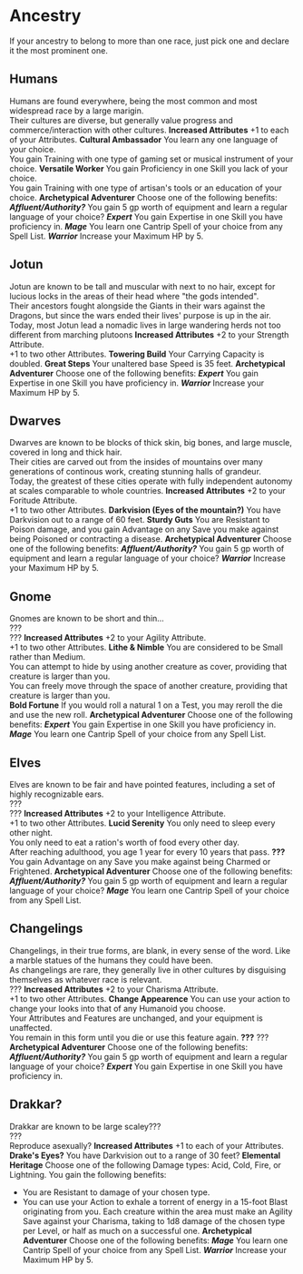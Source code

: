 # Ancestry 
If your ancestry to belong to more than one race, just pick one and declare it the most prominent one.

## Humans
Humans are found everywhere, being the most common and most widespread race by a large marigin. <br>
Their cultures are diverse, but generally value progress and commerce/interaction with other cultures.
**Increased Attributes**
+1 to each of your Attributes.
**Cultural Ambassador**
You learn any one language of your choice. <br>
You gain Training with one type of gaming set or musical instrument of your choice.
**Versatile Worker**
You gain Proficiency in one Skill you lack of your choice. <br>
You gain Training with one type of artisan's tools or an education of your choice.
**Archetypical Adventurer**
Choose one of the following benefits:
***Affluent/Authority?*** You gain 5 gp worth of equipment and learn a regular language of your choice?
***Expert*** You gain Expertise in one Skill you have proficiency in.
***Mage*** You learn one Cantrip Spell of your choice from any Spell List.
***Warrior*** Increase your Maximum HP by 5.

## Jotun
Jotun are known to be tall and muscular with next to no hair, except for lucious locks in the areas of their head where "the gods intended". <br>
Their ancestors fought alongside the Giants in their wars against the Dragons, but since the wars ended their lives' purpose is up in the air. <br>
Today, most Jotun lead a nomadic lives in large wandering herds not too different from marching plutoons
**Increased Attributes**
+2 to your Strength Attribute. <br>
+1 to two other Attributes.
**Towering Build**
Your Carrying Capacity is doubled.
**Great Steps**
Your unaltered base Speed is 35 feet.
**Archetypical Adventurer**
Choose one of the following benefits:
***Expert*** You gain Expertise in one Skill you have proficiency in.
***Warrior*** Increase your Maximum HP by 5.

## Dwarves
Dwarves are known to be blocks of thick skin, big bones, and large muscle, covered in long and thick hair. <br>
Their cities are carved out from the insides of mountains over many generations of continous work, creating stunning halls of grandeur. <br>
Today, the greatest of these cities operate with fully independent autonomy at scales comparable to whole countries.
**Increased Attributes**
+2 to your Foritude Attribute. <br>
+1 to two other Attributes.
**Darkvision (Eyes of the mountain?)**
You have Darkvision out to a range of 60 feet.
**Sturdy Guts**
You are Resistant to Poison damage, and you gain Advantage on any Save you make against being Poisoned or contracting a disease.
**Archetypical Adventurer**
Choose one of the following benefits:
***Affluent/Authority?*** You gain 5 gp worth of equipment and learn a regular language of your choice?
***Warrior*** Increase your Maximum HP by 5.

## Gnome
Gnomes are known to be short and thin... <br>
??? <br>
???
**Increased Attributes**
+2 to your Agility Attribute. <br>
+1 to two other Attributes.
**Lithe & Nimble**
You are considered to be Small rather than Medium. <br>
You can attempt to hide by using another creature as cover, providing that creature is larger than you. <br>
You can freely move through the space of another creature, providing that creature is larger than you. <br>
**Bold Fortune**
If you would roll a natural 1 on a Test, you may reroll the die and use the new roll.
**Archetypical Adventurer**
Choose one of the following benefits:
***Expert*** You gain Expertise in one Skill you have proficiency in.
***Mage*** You learn one Cantrip Spell of your choice from any Spell List.

## Elves
Elves are known to be fair and have pointed features, including a set of highly recognizable ears. <br>
??? <br>
???
**Increased Attributes**
+2 to your Intelligence Attribute. <br>
+1 to two other Attributes.
**Lucid Serenity**
You only need to sleep every other night. <br>
You only need to eat a ration's worth of food every other day. <br>
After reaching adulthood, you age 1 year for every 10 years that pass.
**???**
You gain Advantage on any Save you make against being Charmed or Frightened.
**Archetypical Adventurer**
Choose one of the following benefits:
***Affluent/Authority?*** You gain 5 gp worth of equipment and learn a regular language of your choice?
***Mage*** You learn one Cantrip Spell of your choice from any Spell List.

## Changelings
Changelings, in their true forms, are blank, in every sense of the word. Like a marble statues of the humans they could have been. <br>
As changelings are rare, they generally live in other cultures by disguising themselves as whatever race is relevant. <br>
???
**Increased Attributes**
+2 to your Charisma Attribute. <br>
+1 to two other Attributes.
**Change Appearence**
You can use your action to change your looks into that of any Humanoid you choose. <br>
Your Attributes and Features are unchanged, and your equipment is unaffected. <br>
You remain in this form until you die or use this feature again.
**???**
???
**Archetypical Adventurer**
Choose one of the following benefits:
***Affluent/Authority?*** You gain 5 gp worth of equipment and learn a regular language of your choice?
***Expert*** You gain Expertise in one Skill you have proficiency in.

## Drakkar?
Drakkar are known to be large scaley??? <br>
??? <br>
Reproduce asexually?
**Increased Attributes**
+1 to each of your Attributes.
**Drake's Eyes?**
You have Darkvision out to a range of 30 feet?
**Elemental Heritage**
Choose one of the following Damage types: Acid, Cold, Fire, or Lightning. You gain the following benefits:
- You are Resistant to damage of your chosen type.
- You can use your Action to exhale a torrent of energy in a 15-foot Blast originating from you. Each creature within the area must make an Agility Save against your Charisma, taking to 1d8 damage of the chosen type per Level, or half as much on a successful one.
**Archetypical Adventurer**
Choose one of the following benefits:
***Mage*** You learn one Cantrip Spell of your choice from any Spell List.
***Warrior*** Increase your Maximum HP by 5.